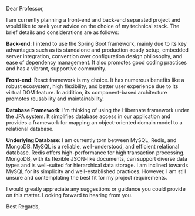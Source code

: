 Dear Professor,

I am currently planning a front-end and back-end separated project and would like to seek your advice on the choice of my technical stack. The brief details and considerations are as follows:

**Back-end**: I intend to use the Spring Boot framework, mainly due to its key advantages such as its standalone and production-ready setup, embedded server integration, convention over configuration design philosophy, and ease of dependency management. It also promotes good coding practices and has a vibrant, supportive community.

**Front-end**: React framework is my choice. It has numerous benefits like a robust ecosystem, high flexibility, and better user experience due to its virtual DOM feature. In addition, its component-based architecture promotes reusability and maintainability.

**Database Framework**: I'm thinking of using the Hibernate framework under the JPA system. It simplifies database access in our application and provides a framework for mapping an object-oriented domain model to a relational database.

**Underlying Database**: I am currently torn between MySQL, Redis, and MongoDB. MySQL is a reliable, well-understood, and efficient relational database. Redis offers high-performance for high transaction processing. MongoDB, with its flexible JSON-like documents, can support diverse data types and is well-suited for hierarchical data storage. I am inclined towards MySQL for its simplicity and well-established practices. However, I am still unsure and contemplating the best fit for my project requirements.

I would greatly appreciate any suggestions or guidance you could provide on this matter. Looking forward to hearing from you.

Best Regards,
